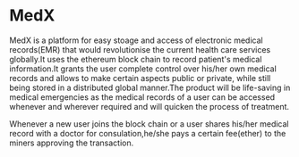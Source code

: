 # MedX

MedX is a platform for easy stoage and access of electronic medical records(EMR) that would revolutionise the current health care services globally.It uses the ethereum block chain to record patient's medical information.It grants the user complete control over his/her own medical records and allows to make certain aspects public or private, while still being stored in a distributed global manner.The product will be life-saving in medical emergencies as the medical records of a user can be accessed whenever and wherever required and will quicken the process of treatment.

Whenever a new user joins the block chain or a user shares his/her medical record with a doctor for consulation,he/she pays a certain fee(ether) to the miners approving the transaction.
